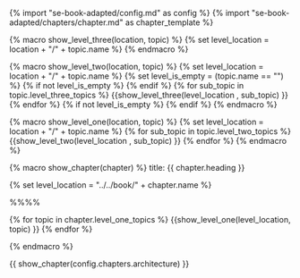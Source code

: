 {% import "se-book-adapted/config.md" as config %}
{% import "se-book-adapted/chapters/chapter.md" as chapter_template %}


{% macro show_level_three(location, topic) %}
{% set level_location =  location + "/" + topic.name %}
  <panel type="seamless" expanded>
    <span slot="header" class="panel-title"><include src="{{ level_location }}/text.md#title"/></span>
    <tip-box>
      <include src="{{ level_location }}/outcomes.md" />
    </tip-box>
    <include src="{{ level_location }}/text.md#body" />
    <include src="{{ level_location }}/text.md#extras" />
  </panel>
{% endmacro %}


{% macro show_level_two(location, topic) %}
{% set level_location =  location + "/" + topic.name %}
{% set level_is_empty =  (topic.name == "") %}
{% if not level_is_empty %}
  <panel type="seamless" expanded>
    <span slot="header" class="panel-title"><include src="{{ level_location }}/text.md#title"/></span>
{% endif %}
  {% for sub_topic in topic.level_three_topics %}
    {{show_level_three(level_location , sub_topic) }}
  {% endfor %}
{% if not level_is_empty %}
  </panel>
{% endif %}
{% endmacro %}


{% macro show_level_one(location, topic) %}
{% set level_location =  location + "/" + topic.name %}
<panel type="seamless" expanded>
  <span slot="header" class="panel-title"><include src="{{ level_location }}/text.md#title" /></span>
  {% for sub_topic in topic.level_two_topics %}
    {{show_level_two(level_location , sub_topic) }}
  {% endfor %}
</panel>
{% endmacro %}


{% macro show_chapter(chapter) %}
<frontmatter>
title: {{ chapter.heading }}
</frontmatter>

{% set level_location =  "../../book/" + chapter.name %}
<link rel="stylesheet" href="{{baseUrl}}/book/css/textbook.css">

<div class="website-content" id="all">

<include src="../../common/header.md" />

%%**<include src="{{ level_location }}/../path.md" inline />**%%

<div id="title">
  <include src="{{ level_location }}/text.md#title" />
</div>

<div id="main">

{% for topic in chapter.level_one_topics %}
  {{show_level_one(level_location, topic) }}
{% endfor %}

</div>

</div>
{% endmacro %}

{{ show_chapter(config.chapters.architecture) }}
